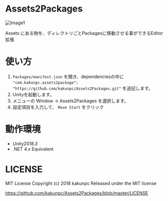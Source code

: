 # Assets2Packages

![Image1](https://raw.githubusercontent.com/kakunpc/Assets2Packages/master/Images/Assets2Packages.gif "Assets2Packages")

Assets にある物を、ディレクトリごとPackagesに移動させる事ができるEditor拡張

# 使い方
1. `Packages/manifest.json` を開き、dependenciesの中に `"com.kakunpc.assets2package": "https://github.com/kakunpc/Assets2Packages.git"` を追記します。
1. Unityを起動します。
1. メニューの Window -> Assets2Packages を選択します。
1. 設定項目を入力して、 `Move Start` をクリック

# 動作環境
- Unity2018.3
- .NET 4.x Equivalent

# LICENSE
MIT License Copyright (c) 2018 kakunpc Released under the MIT license

https://github.com/kakunpc/Assets2Packages/blob/master/LICENSE
